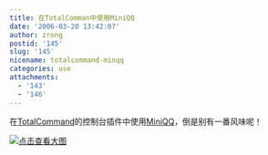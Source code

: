 ```yaml
---
title: 在TotalComman中使用MiniQQ
date: '2006-03-20 13:42:07'
author: zrong
postid: '145'
slug: '145'
nicename: totalcommand-minqq
categories: use
attachments:
  - '143'
  - '146'
---
```


在[TotalCommand](http://www.ghisler.com/)的控制台插件中使用[MiniQQ](https://blog.zengrong.net/post/138.html)，倒是别有一番风味呢！

[![点击查看大图](/uploads/2006/03/tcmd_miniqq_s1.png)](/uploads/2006/03/tcmd_miniqq.png)
